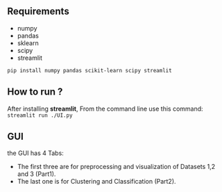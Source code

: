 ## Requirements
- numpy
- pandas
- sklearn
- scipy
- streamlit

``pip install numpy pandas scikit-learn scipy streamlit``

## How to run ?
After installing **streamlit**, From the command line use this command:
``streamlit run ./UI.py``

## GUI

the GUI has 4 Tabs:
- The first three are for preprocessing and visualization of Datasets 1,2 and 3 (Part1).
- The last one is for Clustering and Classification (Part2).


  

